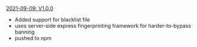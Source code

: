 <u>2021-09-09: V1.0.0</u>
- Added support for blacklist file
- uses server-side express fingerprinting framework for harder-to-bypass banning
- pushed to npm
